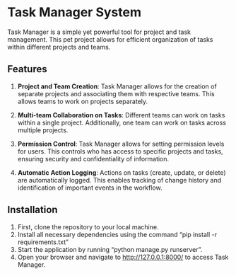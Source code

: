 # Task Manager System

Task Manager is a simple yet powerful tool for project and task management. This pet project allows for efficient organization of tasks within different projects and teams.

## Features 
1. **Project and Team Creation**: Task Manager allows for the creation of separate projects and associating them with respective teams. This allows teams to work on projects separately. 

2. **Multi-team Collaboration on Tasks**: Different teams can work on tasks within a single project. Additionally, one team can work on tasks across multiple projects.

3. **Permission Control**: Task Manager allows for setting permission levels for users. This controls who has access to specific projects and tasks, ensuring security and confidentiality of information.

4. **Automatic Action Logging**: Actions on tasks (create, update, or delete) are automatically logged.  This enables tracking of change history and identification of important events in the workflow.

## Installation
1. First, clone the repository to your local machine.
2. Install all necessary dependencies using the command “pip install -r requirements.txt”
3. Start the application by running “python manage.py runserver”.
4. Open your browser and navigate to http://127.0.0.1:8000/ to access Task Manager.
